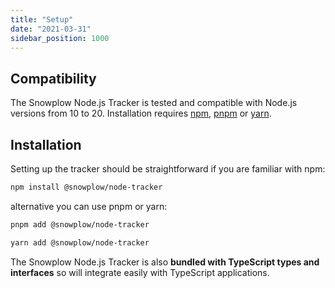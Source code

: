 ```yaml
---
title: "Setup"
date: "2021-03-31"
sidebar_position: 1000
---
```


## Compatibility

The Snowplow Node.js Tracker is tested and compatible with Node.js versions from 10 to 20. Installation requires [npm](https://www.npmjs.org/), [pnpm](https://pnpm.js.org/) or [yarn](https://yarnpkg.com/).

## Installation

Setting up the tracker should be straightforward if you are familiar with npm:

```bash
npm install @snowplow/node-tracker
```

alternative you can use pnpm or yarn:

```bash
pnpm add @snowplow/node-tracker
```

```bash
yarn add @snowplow/node-tracker
```

The Snowplow Node.js Tracker is also **bundled with TypeScript types and interfaces** so will integrate easily with TypeScript applications.
